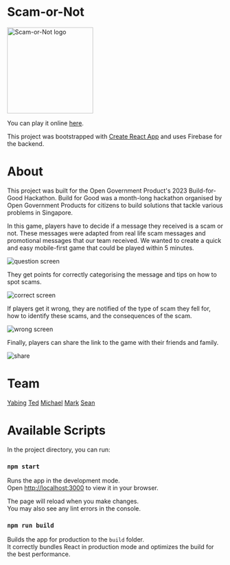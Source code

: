 # Scam-or-Not

<img src="/src/Images/logo.svg" alt="Scam-or-Not logo" width="200" height="200">

You can play it online [here](https://build-for-good.web.app/).

This project was bootstrapped with [Create React App](https://github.com/facebook/create-react-app) and uses Firebase for the backend.

# About

This project was built for the Open Government Product's 2023 Build-for-Good Hackathon. Build for Good was a month-long hackathon organised by Open Government Products for citizens to build solutions that tackle various problems in Singapore.

In this game, players have to decide if a message they received is a scam or not. These messages were adapted from real life scam messages and promotional messages that our team received. We wanted to create a quick and easy mobile-first game that could be played within 5 minutes.

![question screen](/src/Screenshots/screenshot1.png)

They get points for correctly categorising the message and tips on how to spot scams.

![correct screen](/src/Screenshots/screenshot2.png)

If players get it wrong, they are notified of the type of scam they fell for, how to identify these scams, and the consequences of the scam.

![wrong screen](/src/Screenshots/screenshot3.png)

Finally, players can share the link to the game with their friends and family.

![share](/src/Screenshots/screenshot4.png)

# Team

[Yabing](https://github.com/peanutyabing)
[Ted](https://github.com/Drenmi)
[Michael](https://github.com/TheConfusedDuck)
[Mark](https://github.com/markcwy-ra)
[Sean](https://github.com/hengmhs)

# Available Scripts

In the project directory, you can run:

### `npm start`

Runs the app in the development mode.\
Open [http://localhost:3000](http://localhost:3000) to view it in your browser.

The page will reload when you make changes.\
You may also see any lint errors in the console.

### `npm run build`

Builds the app for production to the `build` folder.\
It correctly bundles React in production mode and optimizes the build for the best performance.

